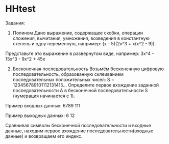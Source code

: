 # HHtest
Задания:
1. Полином
Дано выражение, содержащее скобки, операции сложения, вычитания, умножения, возведения в константную степень и одну переменную, например: (x - 5)(2x^3 + x(x^2 - 9)).

Представьте это выражение в развёрнутом виде, например: 3x^4 - 15x^3 - 9x^2 + 45x

2. Бесконечная последовательность
Возьмём бесконечную цифровую последовательность, образованную склеиванием последовательных положительных чисел: S = 123456789101112131415...
Определите первое вхождение заданной последовательности A в бесконечной последовательности S (нумерация начинается с 1).

Пример входных данных:
6789
111

Пример выходных данных:
6
12

Сравнивая символы бесконечной последовательности и входные данные, находим первое вхождение последовательности(входные данные) и возвращаем его индекс.

